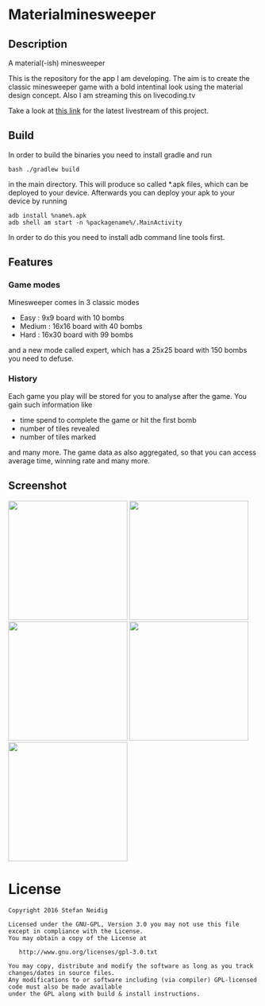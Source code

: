 # Materialminesweeper

## Description

A material(-ish) minesweeper

This is the repository for the app I am developing. The aim is to create the classic minesweeper game with a bold intentinal look using the material design concept. Also I am streaming this on livecoding.tv 

Take a look at [this link](https://www.livecoding.tv/dasheck0/videos/) for the latest livestream of this project.

## Build

In order to build the binaries you need to install gradle and run 
```
bash ./gradlew build
```
in the main directory. This will produce so called *.apk files, which can be deployed to your device. Afterwards you can deploy your apk to your device by running 
```
adb install %name%.apk
adb shell am start -n %packagename%/.MainActivity
```
In order to do this you need to install adb command line tools first.

## Features

### Game modes

Minesweeper comes in 3 classic modes
* Easy : 9x9 board with 10 bombs
* Medium : 16x16 board with 40 bombs
* Hard : 16x30 board with 99 bombs

and a new mode called expert, which has a 25x25 board with 150 bombs you need to defuse.

### History

Each game you play will be stored for you to analyse after the game. You gain such information like

* time spend to complete the game or hit the first bomb
* number of tiles revealed
* number of tiles marked

and many more. The game data as also aggregated, so that you can access average time, winning rate and many more. 

## Screenshot

<img src="https://github.com/dasheck0/materialminesweeper/blob/develop/art/screenshot1.png" width="240">
<img src="https://github.com/dasheck0/materialminesweeper/blob/develop/art/screenshot12.png" width="240">
<img src="https://github.com/dasheck0/materialminesweeper/blob/develop/art/screenshot2.png" width="240">
<img src="https://github.com/dasheck0/materialminesweeper/blob/develop/art/screenshot.png" width="240">
<img src="https://github.com/dasheck0/materialminesweeper/blob/develop/art/screenshot3.png" width="240">

# License
```
Copyright 2016 Stefan Neidig

Licensed under the GNU-GPL, Version 3.0 you may not use this file except in compliance with the License.
You may obtain a copy of the License at

   http://www.gnu.org/licenses/gpl-3.0.txt

You may copy, distribute and modify the software as long as you track changes/dates in source files. 
Any modifications to or software including (via compiler) GPL-licensed code must also be made available 
under the GPL along with build & install instructions.
```

